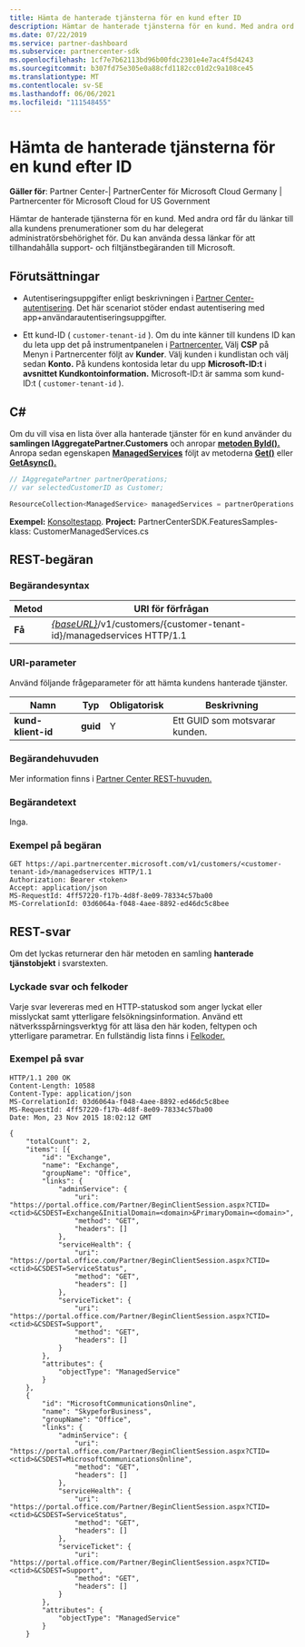 ```yaml
---
title: Hämta de hanterade tjänsterna för en kund efter ID
description: Hämtar de hanterade tjänsterna för en kund. Med andra ord får du länkar till alla kundens prenumerationer som du har delegerat administratörsbehörighet för. Du kan använda dessa länkar för att tillhandahålla support- och filtjänstbegäranden till Microsoft.
ms.date: 07/22/2019
ms.service: partner-dashboard
ms.subservice: partnercenter-sdk
ms.openlocfilehash: 1cf7e7b62113bd96b00fdc2301e4e7ac4f5d4243
ms.sourcegitcommit: b307fd75e305e0a88cfd1182cc01d2c9a108ce45
ms.translationtype: MT
ms.contentlocale: sv-SE
ms.lasthandoff: 06/06/2021
ms.locfileid: "111548455"
---
```

# <a name="get-the-managed-services-for-a-customer-by-id"></a>Hämta de hanterade tjänsterna för en kund efter ID

**Gäller för**: Partner Center-| PartnerCenter för Microsoft Cloud Germany | Partnercenter för Microsoft Cloud for US Government

Hämtar de hanterade tjänsterna för en kund. Med andra ord får du länkar till alla kundens prenumerationer som du har delegerat administratörsbehörighet för. Du kan använda dessa länkar för att tillhandahålla support- och filtjänstbegäranden till Microsoft.

## <a name="prerequisites"></a>Förutsättningar

- Autentiseringsuppgifter enligt beskrivningen i [Partner Center-autentisering](partner-center-authentication.md). Det här scenariot stöder endast autentisering med app+användarautentiseringsuppgifter.

- Ett kund-ID ( `customer-tenant-id` ). Om du inte känner till kundens ID kan du leta upp det på instrumentpanelen i [Partnercenter.](https://partner.microsoft.com/dashboard) Välj **CSP** på Menyn i Partnercenter följt av **Kunder**. Välj kunden i kundlistan och välj sedan **Konto.** På kundens kontosida letar du upp **Microsoft-ID:t** i **avsnittet Kundkontoinformation.** Microsoft-ID:t är samma som kund-ID:t ( `customer-tenant-id` ).

## <a name="c"></a>C\#

Om du vill visa en lista över alla hanterade tjänster för en kund använder du **samlingen IAggregatePartner.Customers** och anropar [**metoden ById().**](/dotnet/api/microsoft.store.partnercenter.customers.icustomercollection.byid) Anropa sedan egenskapen [**ManagedServices**](/dotnet/api/microsoft.store.partnercenter.customers.icustomer.managedservices) följt av metoderna [**Get()**](/dotnet/api/microsoft.store.partnercenter.managedservices.imanagedservicecollection.get) eller [**GetAsync().**](/dotnet/api/microsoft.store.partnercenter.managedservices.imanagedservicecollection.getasync)

``` csharp
// IAggregatePartner partnerOperations;
// var selectedCustomerID as Customer;

ResourceCollection<ManagedService> managedServices = partnerOperations.Customers.ById(selectedCustomerId).ManagedServices.Get();
```

**Exempel:** [Konsoltestapp](console-test-app.md). **Project:** PartnerCenterSDK.FeaturesSamples-klass: CustomerManagedServices.cs 

## <a name="rest-request"></a>REST-begäran

### <a name="request-syntax"></a>Begärandesyntax

| Metod  | URI för förfrågan                                                                                            |
|---------|--------------------------------------------------------------------------------------------------------|
| **Få** | [*{baseURL}*](partner-center-rest-urls.md)/v1/customers/{customer-tenant-id}/managedservices HTTP/1.1 |

### <a name="uri-parameter"></a>URI-parameter

Använd följande frågeparameter för att hämta kundens hanterade tjänster.

| Namn                   | Typ     | Obligatorisk | Beskrivning                           |
|------------------------|----------|----------|---------------------------------------|
| **kund-klient-id** | **guid** | Y        | Ett GUID som motsvarar kunden. |

### <a name="request-headers"></a>Begärandehuvuden

Mer information finns i [Partner Center REST-huvuden.](headers.md)

### <a name="request-body"></a>Begärandetext

Inga.

### <a name="request-example"></a>Exempel på begäran

```http
GET https://api.partnercenter.microsoft.com/v1/customers/<customer-tenant-id>/managedservices HTTP/1.1
Authorization: Bearer <token>
Accept: application/json
MS-RequestId: 4ff57220-f17b-4d8f-8e09-78334c57ba00
MS-CorrelationId: 03d6064a-f048-4aee-8892-ed46dc5c8bee
```

## <a name="rest-response"></a>REST-svar

Om det lyckas returnerar den här metoden en samling **hanterade tjänstobjekt** i svarstexten.

### <a name="response-success-and-error-codes"></a>Lyckade svar och felkoder

Varje svar levereras med en HTTP-statuskod som anger lyckat eller misslyckat samt ytterligare felsökningsinformation. Använd ett nätverksspårningsverktyg för att läsa den här koden, feltypen och ytterligare parametrar. En fullständig lista finns i [Felkoder.](error-codes.md)

### <a name="response-example"></a>Exempel på svar

```http
HTTP/1.1 200 OK
Content-Length: 10588
Content-Type: application/json
MS-CorrelationId: 03d6064a-f048-4aee-8892-ed46dc5c8bee
MS-RequestId: 4ff57220-f17b-4d8f-8e09-78334c57ba00
Date: Mon, 23 Nov 2015 18:02:12 GMT

{
    "totalCount": 2,
    "items": [{
        "id": "Exchange",
        "name": "Exchange",
        "groupName": "Office",
        "links": {
            "adminService": {
                "uri": "https://portal.office.com/Partner/BeginClientSession.aspx?CTID=<ctid>&CSDEST=Exchange&InitialDomain=<domain>&PrimaryDomain=<domain>",
                "method": "GET",
                "headers": []
            },
            "serviceHealth": {
                "uri": "https://portal.office.com/Partner/BeginClientSession.aspx?CTID=<ctid>&CSDEST=ServiceStatus",
                "method": "GET",
                "headers": []
            },
            "serviceTicket": {
                "uri": "https://portal.office.com/Partner/BeginClientSession.aspx?CTID=<ctid>&CSDEST=Support",
                "method": "GET",
                "headers": []
            }
        },
        "attributes": {
            "objectType": "ManagedService"
        }
    },
    {
        "id": "MicrosoftCommunicationsOnline",
        "name": "SkypeforBusiness",
        "groupName": "Office",
        "links": {
            "adminService": {
                "uri": "https://portal.office.com/Partner/BeginClientSession.aspx?CTID=<ctid>&CSDEST=MicrosoftCommunicationsOnline",
                "method": "GET",
                "headers": []
            },
            "serviceHealth": {
                "uri": "https://portal.office.com/Partner/BeginClientSession.aspx?CTID=<ctid>&CSDEST=ServiceStatus",
                "method": "GET",
                "headers": []
            },
            "serviceTicket": {
                "uri": "https://portal.office.com/Partner/BeginClientSession.aspx?CTID=<ctid>&CSDEST=Support",
                "method": "GET",
                "headers": []
            }
        },
        "attributes": {
            "objectType": "ManagedService"
        }
    }
```
